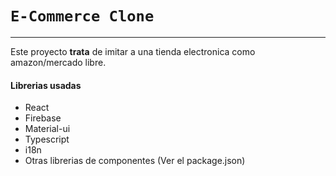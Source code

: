 # `E-Commerce Clone`

---

Este proyecto **trata** de imitar a una tienda electronica como amazon/mercado libre.

#### Librerias usadas

- React
- Firebase
- Material-ui
- Typescript
- i18n
- Otras librerias de componentes (Ver el package.json)


